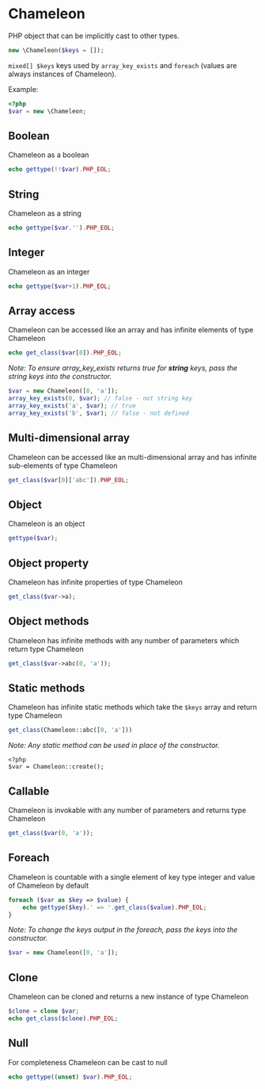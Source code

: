# Chameleon

PHP object that can be implicitly cast to other types.

``` php
new \Chameleon($keys = []);
```

`mixed[] $keys` keys used by `array_key_exists` and `foreach` (values are always instances of Chameleon).

Example:

```php
<?php
$var = new \Chameleon;
```

## Boolean
Chameleon as a boolean

``` php
echo gettype(!!$var).PHP_EOL;
```

## String
Chameleon as a string

``` php
echo gettype($var.'').PHP_EOL;
```

## Integer
Chameleon as an integer

``` php
echo gettype($var+1).PHP_EOL;
```

## Array access
Chameleon can be accessed like an array and has infinite elements of type Chameleon

``` php
echo get_class($var[0]).PHP_EOL;
```

*Note: To ensure array_key_exists returns true for **string** keys, pass the string keys into the constructor.*

``` php
$var = new Chameleon([0, 'a']);
array_key_exists(0, $var); // false - not string key
array_key_exists('a', $var); // true
array_key_exists('b', $var); // false - not defined
```

## Multi-dimensional array
Chameleon can be accessed like an multi-dimensional array and has infinite sub-elements of type Chameleon

```php
get_class($var[0]['abc']).PHP_EOL;
```

## Object
Chameleon is an object

```php
gettype($var);
```

## Object property
Chameleon has infinite properties of type Chameleon

```php
get_class($var->a);
```

## Object methods
Chameleon has infinite methods with any number of parameters which return type Chameleon

```php
get_class($var->abc(0, 'a'));
```

## Static methods
Chameleon has infinite static methods which take the `$keys` array and return type Chameleon

``` php
get_class(Chameleon::abc([0, 'a']))
```

*Note: Any static method can be used in place of the constructor.*

```
<?php
$var = Chameleon::create();
```

## Callable
Chameleon is invokable with any number of parameters and returns type Chameleon

```php
get_class($var(0, 'a'));
```

## Foreach
Chameleon is countable with a single element of key type integer and value of Chameleon by default

```php
foreach ($var as $key => $value) {
    echo gettype($key).' => '.get_class($value).PHP_EOL;
}
```

*Note: To change the keys output in the foreach, pass the keys into the constructor.*

``` php
$var = new Chameleon([0, 'a']);
```

## Clone
Chameleon can be cloned and returns a new instance of type Chameleon

``` php
$clone = clone $var;
echo get_class($clone).PHP_EOL;
```

## Null
For completeness Chameleon can be cast to null

``` php
echo gettype((unset) $var).PHP_EOL;
